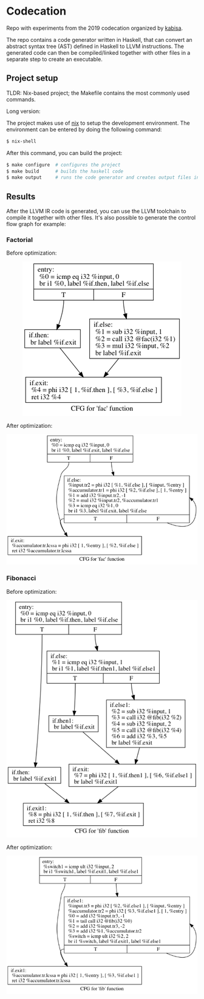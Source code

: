 
# Codecation

Repo with experiments from the 2019 codecation organized by [kabisa](https://kabisa.nl).

The repo contains a code generator written in Haskell, that can convert
an abstract syntax tree (AST) defined in Haskell to LLVM instructions.
The generated code can then be compiled/linked together with other files
in a separate step to create an executable.


## Project setup

TLDR: Nix-based project; the Makefile contains the most commonly used commands.


Long version:

The project makes use of [nix](https://nixos.org/nix/download.html) to setup the development environment.
The environment can be entered by doing the following command:

```bash
$ nix-shell
```

After this command, you can build the project:

```bash
$ make configure  # configures the project
$ make build      # builds the haskell code
$ make output     # runs the code generator and creates output files in output/folder
```


## Results

After the LLVM IR code is generated, you can use the LLVM toolchain to compile it together with other files.
It's also possible to generate the control flow graph for example:

### Factorial 

Before optimization:

<p align="center">
  <img src="./results/fac-before.png"/>
</p>

After optimization:

<p align="center">
  <img src="./results/fac-after.png"/>
</p>

### Fibonacci 

Before optimization:

<p align="center">
  <img src="./results/fib-before.png"/>
</p>

After optimization:

<p align="center">
  <img src="./results/fib-after.png"/>
</p>
